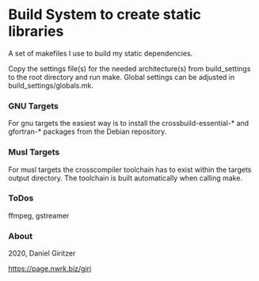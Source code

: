 Build System to create static libraries
=======================================

A set of makefiles I use to build my static dependencies.

Copy the settings file(s) for the needed architecture(s) from build_settings to the root directory and run make.
Global settings can be adjusted in build_settings/globals.mk.

### GNU Targets
For gnu targets the easiest way is to install the crossbuild-essential-* and gfortran-* packages from the Debian repository.

### Musl Targets
For musl targets the crosscompiler toolchain has to exist within the targets output directory. The toolchain is built automatically when calling make.

### ToDos

ffmpeg, gstreamer

### About

2020, Daniel Giritzer

https://page.nwrk.biz/giri
